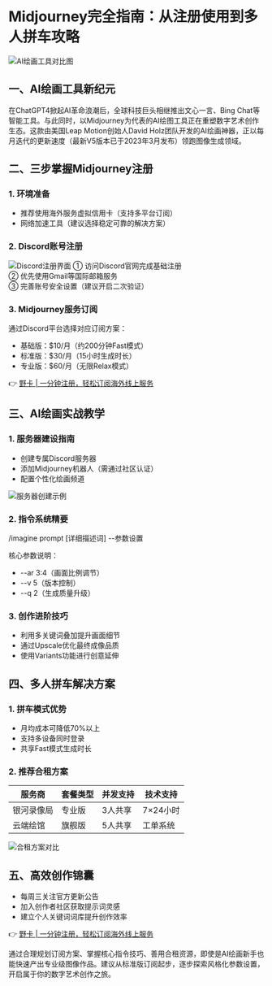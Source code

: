 # Midjourney完全指南：从注册使用到多人拼车攻略

![AI绘画工具对比图](https://bbtdd.com/wp-content/uploads/img/44420563871872.webp)

## 一、AI绘画工具新纪元
在ChatGPT4掀起AI革命浪潮后，全球科技巨头相继推出文心一言、Bing Chat等智能工具。与此同时，以Midjourney为代表的AI绘图工具正在重塑数字艺术创作生态。这款由美国Leap Motion创始人David Holz团队开发的AI绘画神器，正以每月迭代的更新速度（最新V5版本已于2023年3月发布）领跑图像生成领域。

## 二、三步掌握Midjourney注册
### 1. 环境准备
- 推荐使用海外服务虚拟信用卡（支持多平台订阅）
- 网络加速工具（建议选择稳定可靠的解决方案）

### 2. Discord账号注册
![Discord注册界面](https://bbtdd.com/wp-content/uploads/img/362477508190.webp)
① 访问Discord官网完成基础注册  
② 优先使用Gmail等国际邮箱服务  
③ 完善账号安全设置（建议开启二次验证）

### 3. Midjourney服务订阅
通过Discord平台选择对应订阅方案：
- 基础版：$10/月（约200分钟Fast模式）
- 标准版：$30/月（15小时生成时长）
- 专业版：$60/月（无限Relax模式）

👉 [野卡 | 一分钟注册，轻松订阅海外线上服务](https://bbtdd.com/yeka)

## 三、AI绘画实战教学
### 1. 服务器建设指南
- 创建专属Discord服务器
- 添加Midjourney机器人（需通过社区认证）
- 配置个性化绘画频道

![服务器创建示例](https://bbtdd.com/wp-content/uploads/img/60544246830.webp)

### 2. 指令系统精要

/imagine prompt [详细描述词] --参数设置

核心参数说明：
- --ar 3:4（画面比例调节）
- --v 5（版本控制）
- --q 2（生成质量升级）

### 3. 创作进阶技巧
- 利用多关键词叠加提升画面细节
- 通过Upscale优化最终成像品质
- 使用Variants功能进行创意延伸

## 四、多人拼车解决方案
### 1. 拼车模式优势
- 月均成本可降低70%以上
- 支持多设备同时登录
- 共享Fast模式生成时长

### 2. 推荐合租方案
| 服务商       | 套餐类型 | 并发支持 | 技术支持 |
|--------------|----------|----------|----------|
| 银河录像局    | 专业版   | 3人共享  | 7×24小时 |
| 云端绘馆      | 旗舰版   | 5人共享  | 工单系统 |

![合租方案对比](https://bbtdd.com/wp-content/uploads/img/53750526181310.webp)

## 五、高效创作锦囊
- 每周三关注官方更新公告
- 加入创作者社区获取提示词灵感
- 建立个人关键词词库提升创作效率

👉 [野卡 | 一分钟注册，轻松订阅海外线上服务](https://bbtdd.com/yeka)

通过合理规划订阅方案、掌握核心指令技巧、善用合租资源，即使是AI绘画新手也能快速产出专业级图像作品。建议从标准版订阅起步，逐步探索风格化参数设置，开启属于你的数字艺术创作之旅。